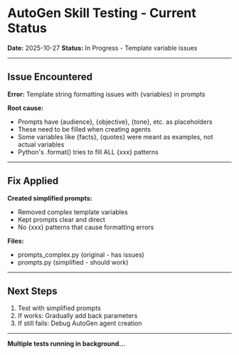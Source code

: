 # AutoGen Skill Testing - Current Status

**Date:** 2025-10-27
**Status:** In Progress - Template variable issues

---

## Issue Encountered

**Error:** Template string formatting issues with {variables} in prompts

**Root cause:**
- Prompts have {audience}, {objective}, {tone}, etc. as placeholders
- These need to be filled when creating agents
- Some variables like {facts}, {quotes} were meant as examples, not actual variables
- Python's .format() tries to fill ALL {xxx} patterns

---

## Fix Applied

**Created simplified prompts:**
- Removed complex template variables
- Kept prompts clear and direct
- No {xxx} patterns that cause formatting errors

**Files:**
- prompts_complex.py (original - has issues)
- prompts.py (simplified - should work)

---

## Next Steps

1. Test with simplified prompts
2. If works: Gradually add back parameters
3. If still fails: Debug AutoGen agent creation

---

**Multiple tests running in background...**
